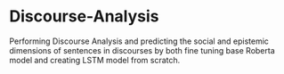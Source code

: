 # Discourse-Analysis

Performing Discourse Analysis and predicting the social and epistemic dimensions of sentences in discourses by both fine tuning base Roberta model and creating LSTM model from scratch.
